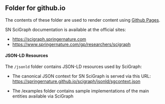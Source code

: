 ## Folder for github.io

The contents of these folder are used to render content using [Github Pages](https://pages.github.com/).

SN SciGraph documentation is available at the official sites:

-   https://scigraph.springernature.com
-   https://www.springernature.com/gp/researchers/scigraph

#### JSON-LD Resources

The `/jsonld` folder contains JSON-LD resources used by SciGraph:

-   The canonical JSON context for SN SciGraph is served via this URL:
    https://springernature.github.io/scigraph/jsonld/sgcontext.json

-   The /examples folder contains sample implementations of the main entities available via SciGraph
